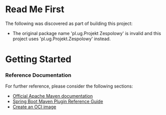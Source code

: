 # Read Me First
The following was discovered as part of building this project:

* The original package name 'pl.ug.Projekt Zespolowy' is invalid and this project uses 'pl.ug.Projekt.Zespolowy' instead.

# Getting Started

### Reference Documentation
For further reference, please consider the following sections:

* [Official Apache Maven documentation](https://maven.apache.org/guides/index.html)
* [Spring Boot Maven Plugin Reference Guide](https://docs.spring.io/spring-boot/docs/2.6.0-SNAPSHOT/maven-plugin/reference/html/)
* [Create an OCI image](https://docs.spring.io/spring-boot/docs/2.6.0-SNAPSHOT/maven-plugin/reference/html/#build-image)

